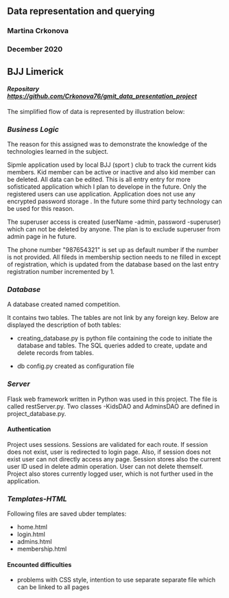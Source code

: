 ## Data representation and querying 
### Martina Crkonova
### December 2020

## BJJ Limerick 
#### *Repositary https://github.com/Crkonova76/gmit_data_presentation_project*

The simplified flow of data is represented by illustration below:

### *Business Logic*

The reason for this assigned was to demonstrate the knowledge of the technologies learned in the subject.

Sipmle application used by local BJJ (sport ) club to track the current kids members. Kid member can be active or inactive and also kid member can be deleted. All data can be edited. This is all entry entry for more sofisticated application which I plan to develope in the future. Only the registered users can use application. Application does not use any encrypted password storage . In the future some third party technology can be used for this reason.

The superuser access is created (userName -admin, password -superuser) which can not be deleted by anyone. The plan is to exclude superuser from admin page in he future.

The phone number "987654321" is set up as default number if the number is not provided. All fileds in membership section needs to ne filled in except of registration, which is updated from the database based on the last entry registration number incremented by 1. 

### *Database*

A database created named competition.

It contains two tables. The tables are not link by any foreign key. Below are displayed the description of both tables:



* creating_database.py is python file containing the code to initiate the database and tables. The SQL queries added to create, update and delete records from tables.

* db config.py created as configuration file


### *Server*

Flask web framework written in Python was used in this project. The file is called restServer.py. 
Two classes -KidsDAO and AdminsDAO are defined in project_database.py.

#### Authentication

Project uses sessions. Sessions are validated for each route. If session does not exist, user is redirected to login page. Also, if session does not exist user can not directly access any page. Session stores also the current user ID used in delete admin operation. User can not delete themself. Project also stores currently logged user, which is not further used in the application.

### *Templates-HTML*

Following files are saved ubder templates:
  * home.html
  * login.html
  * admins.html
  * membership.html

#### Encounted difficulties

  * problems with CSS style, intention to use separate separate file which can be linked to all pages
